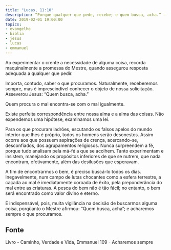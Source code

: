 ```yaml
---
title: "Lucas, 11:10"
description: “Porque qualquer que pede, recebe; e quem busca, acha.” — Jesus
date: 2019-02-01 19:00:00
topics: 
- evangelho
- biblia
- jesus
- lucas
- emmanuel
---
```


Ao experimentar o crente a necessidade de alguma coisa, recorda
maquinalmente a promessa do Mestre, quando assegurou resposta adequada
a qualquer que pedir.

Importa, contudo, saber o que procuramos. Naturalmente, receberemos
sempre, mas é imprescindível conhecer o objeto de nossa solicitação.
Asseverou Jesus: “Quem busca, acha.”

Quem procura o mal encontra-se com o mal igualmente.

Existe perfeita correspondência entre nossa alma e a alma das coisas. Não
expendemos uma hipótese, examinamos uma lei.

Para os que procuram ladrões, escutando os falsos apelos do mundo interior que
lhes é próprio, todos os homens serão desonestos. Assim ocorre aos que possuem
aspirações de crença, acercando-se, desconfiados, dos agrupamentos religiosos.
Nunca surpreendem a fé, porque tudo analisam pela má-fé a que se acolhem. Tanto
experimentam e insistem, manejando os propósitos inferiores de que se nutrem,
que nada encontram, efetivamente, além das desilusões que esperavam.

A fim de encontrarmos o bem, é preciso buscá-lo todos os dias.  Inegavelmente,
num campo de lutas chocantes como a esfera terrestre, a caçada ao mal é
imediatamente coroada de êxito, pela preponderância do mal entre as criaturas. A
pesca do bem não é tão fácil; no entanto, o bem será encontrado como valor
divino e eterno.

É indispensável, pois, muita vigilância na decisão de buscarmos alguma coisa,
porqüanto o Mestre afirmou: “Quem busca, acha”; e acharemos sempre o que
procuramos.



## Fonte
Livro - Caminho, Verdade e Vida, Emmanuel
109 - Acharemos sempre
